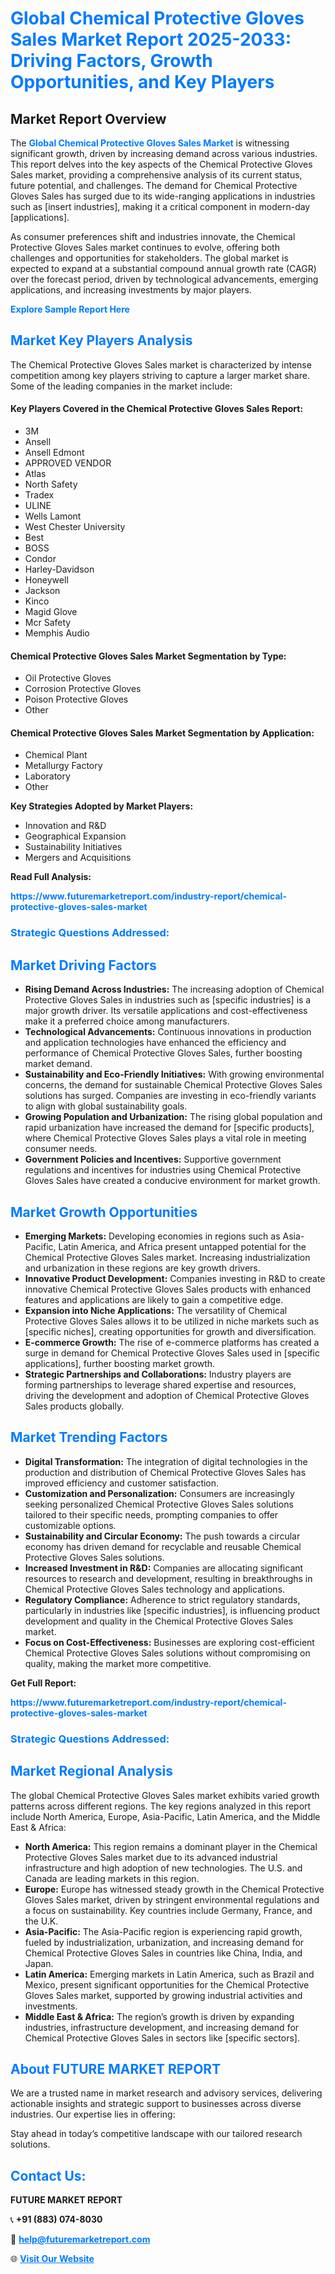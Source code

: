 <h1 style="color: #007BFF;">Global Chemical Protective Gloves Sales Market Report 2025-2033: Driving Factors, Growth Opportunities, and Key Players</h1>

<section id="overview">
<h2>Market Report Overview</h2>
<p>The <a href="https://www.futuremarketreport.com/industry-report/chemical-protective-gloves-sales-market" style="color: #007BFF; text-decoration: none;"><strong>Global Chemical Protective Gloves Sales Market</strong></a> is witnessing significant growth, driven by increasing demand across various industries. This report delves into the key aspects of the Chemical Protective Gloves Sales market, providing a comprehensive analysis of its current status, future potential, and challenges. The demand for Chemical Protective Gloves Sales has surged due to its wide-ranging applications in industries such as [insert industries], making it a critical component in modern-day [applications].</p>
<p>As consumer preferences shift and industries innovate, the Chemical Protective Gloves Sales market continues to evolve, offering both challenges and opportunities for stakeholders. The global market is expected to expand at a substantial compound annual growth rate (CAGR) over the forecast period, driven by technological advancements, emerging applications, and increasing investments by major players.</p>
</section>

<section id="overview">
<p><a href="https://www.futuremarketreport.com/request-sample/reportId=103604" style="color: #007BFF; text-decoration: none;"><strong>Explore Sample Report Here</strong></a></p>
</section>

<section id="key-players">
<h2 style="color: #007BFF;">Market Key Players Analysis</h2>
<p>The Chemical Protective Gloves Sales market is characterized by intense competition among key players striving to capture a larger market share. Some of the leading companies in the market include:</p>
<h4>Key Players Covered in the Chemical Protective Gloves Sales Report:</h4>
<ul><li>3M</li><li>Ansell</li><li>Ansell Edmont</li><li>APPROVED VENDOR</li><li>Atlas</li><li>North Safety</li><li>Tradex</li><li>ULINE</li><li>Wells Lamont</li><li>West Chester University</li><li>Best</li><li>BOSS</li><li>Condor</li><li>Harley-Davidson</li><li>Honeywell</li><li>Jackson</li><li>Kinco</li><li>Magid Glove</li><li>Mcr Safety</li><li>Memphis Audio</li></ul>
<h4>Chemical Protective Gloves Sales Market Segmentation by Type:</h4>
<ul><li>Oil Protective Gloves</li><li>Corrosion Protective Gloves</li><li>Poison Protective Gloves</li><li>Other</li></ul>

<h4>Chemical Protective Gloves Sales Market Segmentation by Application:</h4>
<ul><li>Chemical Plant</li><li>Metallurgy Factory</li><li>Laboratory</li><li>Other</li></ul>
<p><strong>Key Strategies Adopted by Market Players:</strong></p>
<ul>
<li>Innovation and R&D</li>
<li>Geographical Expansion</li>
<li>Sustainability Initiatives</li>
<li>Mergers and Acquisitions</li>
</ul>
</section>

<section>
<p><strong>Read Full Analysis: </strong></p><a href="https://www.futuremarketreport.com/industry-report/chemical-protective-gloves-sales-market" style="color: #007BFF; text-decoration: none;"><strong>https://www.futuremarketreport.com/industry-report/chemical-protective-gloves-sales-market</strong></a>
<h3 style="color: #007BFF;">Strategic Questions Addressed:</h3>
</section>

<section id="driving-factors">
<h2 style="color: #007BFF;">Market Driving Factors</h2>
<ul>
<li><strong>Rising Demand Across Industries:</strong> The increasing adoption of Chemical Protective Gloves Sales in industries such as [specific industries] is a major growth driver. Its versatile applications and cost-effectiveness make it a preferred choice among manufacturers.</li>
<li><strong>Technological Advancements:</strong> Continuous innovations in production and application technologies have enhanced the efficiency and performance of Chemical Protective Gloves Sales, further boosting market demand.</li>
<li><strong>Sustainability and Eco-Friendly Initiatives:</strong> With growing environmental concerns, the demand for sustainable Chemical Protective Gloves Sales solutions has surged. Companies are investing in eco-friendly variants to align with global sustainability goals.</li>
<li><strong>Growing Population and Urbanization:</strong> The rising global population and rapid urbanization have increased the demand for [specific products], where Chemical Protective Gloves Sales plays a vital role in meeting consumer needs.</li>
<li><strong>Government Policies and Incentives:</strong> Supportive government regulations and incentives for industries using Chemical Protective Gloves Sales have created a conducive environment for market growth.</li>
</ul>
</section>

<section id="growth-opportunities">
<h2 style="color: #007BFF;">Market Growth Opportunities</h2>
<ul>
<li><strong>Emerging Markets:</strong> Developing economies in regions such as Asia-Pacific, Latin America, and Africa present untapped potential for the Chemical Protective Gloves Sales market. Increasing industrialization and urbanization in these regions are key growth drivers.</li>
<li><strong>Innovative Product Development:</strong> Companies investing in R&D to create innovative Chemical Protective Gloves Sales products with enhanced features and applications are likely to gain a competitive edge.</li>
<li><strong>Expansion into Niche Applications:</strong> The versatility of Chemical Protective Gloves Sales allows it to be utilized in niche markets such as [specific niches], creating opportunities for growth and diversification.</li>
<li><strong>E-commerce Growth:</strong> The rise of e-commerce platforms has created a surge in demand for Chemical Protective Gloves Sales used in [specific applications], further boosting market growth.</li>
<li><strong>Strategic Partnerships and Collaborations:</strong> Industry players are forming partnerships to leverage shared expertise and resources, driving the development and adoption of Chemical Protective Gloves Sales products globally.</li>
</ul>
</section>

<section id="trending-factors">
<h2 style="color: #007BFF;">Market Trending Factors</h2>
<ul>
<li><strong>Digital Transformation:</strong> The integration of digital technologies in the production and distribution of Chemical Protective Gloves Sales has improved efficiency and customer satisfaction.</li>
<li><strong>Customization and Personalization:</strong> Consumers are increasingly seeking personalized Chemical Protective Gloves Sales solutions tailored to their specific needs, prompting companies to offer customizable options.</li>
<li><strong>Sustainability and Circular Economy:</strong> The push towards a circular economy has driven demand for recyclable and reusable Chemical Protective Gloves Sales solutions.</li>
<li><strong>Increased Investment in R&D:</strong> Companies are allocating significant resources to research and development, resulting in breakthroughs in Chemical Protective Gloves Sales technology and applications.</li>
<li><strong>Regulatory Compliance:</strong> Adherence to strict regulatory standards, particularly in industries like [specific industries], is influencing product development and quality in the Chemical Protective Gloves Sales market.</li>
<li><strong>Focus on Cost-Effectiveness:</strong> Businesses are exploring cost-efficient Chemical Protective Gloves Sales solutions without compromising on quality, making the market more competitive.</li>
</ul>
</section>

<section>
<p><strong>Get Full Report: </strong></p><a href="https://www.futuremarketreport.com/industry-report/chemical-protective-gloves-sales-market" style="color: #007BFF; text-decoration: none;"><strong>https://www.futuremarketreport.com/industry-report/chemical-protective-gloves-sales-market</strong></a>
<h3 style="color: #007BFF;">Strategic Questions Addressed:</h3>
</section>


<section id="regional-analysis">
<h2 style="color: #007BFF;">Market Regional Analysis</h2>
<p>The global Chemical Protective Gloves Sales market exhibits varied growth patterns across different regions. The key regions analyzed in this report include North America, Europe, Asia-Pacific, Latin America, and the Middle East & Africa:</p>
<ul>
<li><strong>North America:</strong> This region remains a dominant player in the Chemical Protective Gloves Sales market due to its advanced industrial infrastructure and high adoption of new technologies. The U.S. and Canada are leading markets in this region.</li>
<li><strong>Europe:</strong> Europe has witnessed steady growth in the Chemical Protective Gloves Sales market, driven by stringent environmental regulations and a focus on sustainability. Key countries include Germany, France, and the U.K.</li>
<li><strong>Asia-Pacific:</strong> The Asia-Pacific region is experiencing rapid growth, fueled by industrialization, urbanization, and increasing demand for Chemical Protective Gloves Sales in countries like China, India, and Japan.</li>
<li><strong>Latin America:</strong> Emerging markets in Latin America, such as Brazil and Mexico, present significant opportunities for the Chemical Protective Gloves Sales market, supported by growing industrial activities and investments.</li>
<li><strong>Middle East & Africa:</strong> The region’s growth is driven by expanding industries, infrastructure development, and increasing demand for Chemical Protective Gloves Sales in sectors like [specific sectors].</li>
</ul>
</section>

<footer>
<h2 style="color: #007BFF;">About FUTURE MARKET REPORT</h2>
<p>We are a trusted name in market research and advisory services, delivering actionable insights and strategic support to businesses across diverse industries. Our expertise lies in offering:</p>

<p>Stay ahead in today’s competitive landscape with our tailored research solutions.</p>

<h2 style="color: #007BFF;">Contact Us:</h2>
<p><strong>FUTURE MARKET REPORT</strong></p>
<p>📞 <strong>+91 (883) 074-8030</strong></p>
<p>📧 <strong><a href="mailto:help@futuremarketreport.com" style="color: #007BFF;">help@futuremarketreport.com</a></strong></p>
<p>🌐 <strong><a href="https://www.futuremarketreport.com/" style="color: #007BFF;">Visit Our Website</a></strong></p>
</footer>